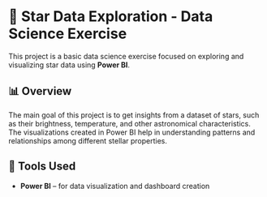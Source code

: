 # 🌟 Star Data Exploration - Data Science Exercise

This project is a basic data science exercise focused on exploring and visualizing star data using **Power BI**.

## 📊 Overview

The main goal of this project is to get insights from a dataset of stars, such as their brightness, temperature, and other astronomical characteristics. The visualizations created in Power BI help in understanding patterns and relationships among different stellar properties.

## 🔧 Tools Used

- **Power BI** – for data visualization and dashboard creation
